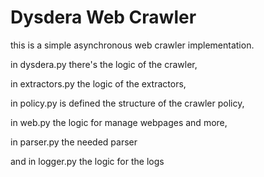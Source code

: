# Dysdera Web Crawler
this is a simple asynchronous web crawler implementation.

in dysdera.py there's the logic of the crawler, 

in extractors.py the logic of the extractors, 

in policy.py is defined the structure of the crawler policy, 

in web.py the logic for manage webpages and more, 

in parser.py the needed parser 

and in logger.py the logic for the logs
